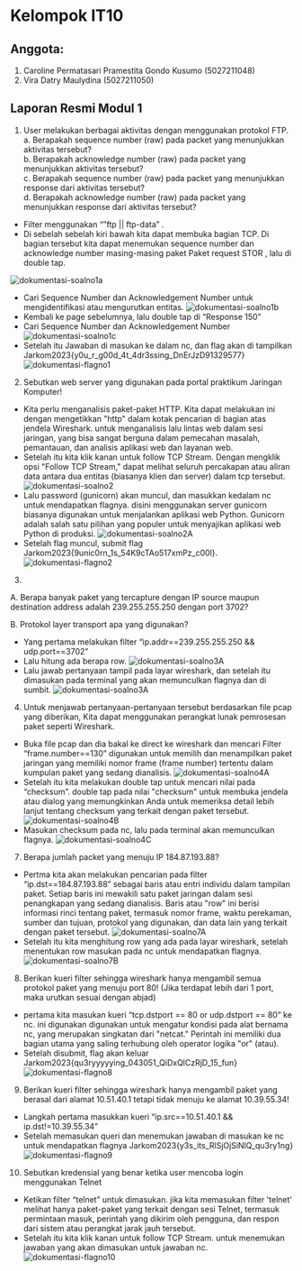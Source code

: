 # Kelompok IT10 #

## Anggota: ##
1. Caroline Permatasari Pramestita Gondo Kusumo (5027211048)
2. Vira Datry Maulydina (5027211050)

## Laporan Resmi Modul 1 ##
1. User melakukan berbagai aktivitas dengan menggunakan protokol FTP.
a. Berapakah sequence number (raw) pada packet yang menunjukkan aktivitas tersebut?     
b. Berapakah acknowledge number (raw) pada packet yang menunjukkan aktivitas tersebut?  
c. Berapakah sequence number (raw) pada packet yang menunjukkan response dari aktivitas tersebut?   
d. Berapakah acknowledge number (raw) pada packet yang menunjukkan response dari aktivitas tersebut?
- Filter menggunakan “”ftp || ftp-data” .
- Di sebelah sebelah kiri bawah kita dapat membuka bagian TCP. Di bagian tersebut kita dapat menemukan sequence number dan acknowledge number masing-masing paket Paket request STOR , lalu di double tap.

![dokumentasi-soalno1a](https://i.ibb.co/M2tKCYY/soal-no-1-a.jpg)
- Cari Sequence Number dan Acknowledgement Number untuk mengidentifikasi atau mengurutkan entitas.
![dokumentasi-soalno1b](https://i.ibb.co/6wFG9H8/dokumentasi-soal1-C.jpg)
- Kembali ke page sebelumnya, lalu double tap di “Response 150” 
- Cari Sequence Number dan Acknowledgement Number
![dokumentasi-soalno1c](https://i.ibb.co/Tcfbk7V/dokumentasi-soal1-D.jpg)
- Setelah itu Jawaban di masukan ke dalam nc, dan flag akan di tampilkan Jarkom2023{y0u_r_g00d_4t_4dr3ssing_DnErJzD91329577}
![dokumentasi-flagno1](https://i.ibb.co/gRQrPwV/dokumentasi-flagno1.jpg)


2. Sebutkan web server yang digunakan pada portal praktikum Jaringan Komputer!
- Kita perlu menganalisis paket-paket HTTP. Kita dapat melakukan ini dengan mengetikkan "http" dalam kotak pencarian di bagian atas jendela Wireshark. untuk menganalisis lalu lintas web dalam sesi jaringan, yang bisa sangat berguna dalam pemecahan masalah, pemantauan, dan analisis aplikasi web dan layanan web.
- Setelah itu kita klik kanan untuk follow TCP Stream. Dengan mengklik opsi "Follow TCP Stream," dapat melihat seluruh percakapan atau aliran data antara dua entitas (biasanya klien dan server) dalam tcp tersebut.
![dokumentasi-soalno2](https://i.ibb.co/mXkrjYp/dokumentasi-soal2.jpg)
- Lalu password (gunicorn) akan muncul, dan masukkan kedalam nc untuk mendapatkan flagnya. disini menggunakan server gunicorn biasanya digunakan untuk menjalankan aplikasi web Python. Gunicorn adalah salah satu pilihan yang populer untuk menyajikan aplikasi web Python di produksi.
![dokumentasi-soalno2A](https://i.ibb.co/n0SHSyR/dokumentasi-soal2-A.jpg)
- Setelah flag muncul, submit flag Jarkom2023{9unic0rn_1s_54K9cTAo517xmPz_c00l}.
![dokumentasi-flagno2](https://i.ibb.co/0mZSXvp/dokumentasi-flagno2.jpg)

3.
A. Berapa banyak paket yang tercapture dengan IP source maupun destination address adalah 239.255.255.250 dengan port 3702?

B. Protokol layer transport apa yang digunakan?
- Yang pertama melakukan filter “ip.addr==239.255.255.250 && udp.port==3702”
- Lalu hitung ada berapa row.
![dokumentasi-soalno3A](https://i.ibb.co/XtNCF5p/dokumentasi-soal3-A.jpg)
- Lalu jawab pertanyaan tampil pada layar wireshark, dan setelah itu dimasukan pada terminal yang akan memunculkan flagnya dan di sumbit.
![dokumentasi-soalno3A](https://i.ibb.co/kKd2MmX/dokumentasi-flagno3.jpg)


4. Untuk menjawab pertanyaan-pertanyaan tersebut berdasarkan file pcap yang diberikan, Kita dapat menggunakan perangkat lunak pemrosesan paket seperti Wireshark.
- Buka file pcap dan dia bakal ke direct ke wireshark dan mencari Filter “frame.number==130”  digunakan untuk memilih dan menampilkan paket jaringan yang memiliki nomor frame (frame number) tertentu dalam kumpulan paket yang sedang dianalisis.
![dokumentasi-soalno4A](https://i.ibb.co/TkFjtGp/dokumentasi-soal4-A.jpg)
- Setelah itu kita melakukan double tap untuk mencari nilai pada “checksum”. double tap pada nilai "checksum" untuk  membuka jendela atau dialog yang memungkinkan Anda untuk memeriksa detail lebih lanjut tentang checksum yang terkait dengan paket tersebut.
![dokumentasi-soalno4B](https://i.ibb.co/TmFnXN6/dokumentasi-soal4-B.jpg)
- Masukan checksum pada nc, lalu pada terminal akan memunculkan flagnya.
![dokumentasi-soalno4C](https://i.ibb.co/KXXGdyx/dokumentasi-flagno4.jpg)


7. Berapa jumlah packet yang menuju IP 184.87.193.88?
- Pertma kita akan melakukan pencarian pada filter “ip.dst==184.87.193.88” sebagai baris atau entri individu dalam tampilan paket. Setiap baris ini mewakili satu paket jaringan dalam sesi penangkapan yang sedang dianalisis. Baris atau "row" ini berisi informasi rinci tentang paket, termasuk nomor frame, waktu perekaman, sumber dan tujuan, protokol yang digunakan, dan data lain yang terkait dengan paket tersebut.
![dokumentasi-soalno7A](https://i.ibb.co/ZSf496Y/dokumentasi-soal7-A.jpg)
- Setelah itu kita menghitung row yang ada pada layar wireshark, setelah menentukan row masukan pada nc untuk mendapatkan flagnya.
![dokumentasi-soalno7B](https://i.ibb.co/Fkpn3pk/dokumentasi-flag7.jpg)

8. Berikan kueri filter sehingga wireshark hanya mengambil semua protokol paket yang menuju port 80! (Jika terdapat lebih dari 1 port, maka urutkan sesuai dengan abjad)
- pertama kita masukan kueri “tcp.dstport == 80 or udp.dstport == 80” ke nc. ini digunakan digunakan untuk mengatur kondisi pada alat bernama nc, yang merupakan singkatan dari "netcat." Perintah ini memiliki dua bagian utama yang saling terhubung oleh operator logika "or" (atau).
- Setelah disubmit, flag akan keluar Jarkom2023{qu3ryyyyying_043051_QiDxQlCzRjD_15_fun}
![dokumentasi-flagno8](https://i.ibb.co/dfRn1w4/dokumentasi-flagno8.jpg)

9. Berikan kueri filter sehingga wireshark hanya mengambil paket yang berasal dari alamat 10.51.40.1 tetapi tidak menuju ke alamat 10.39.55.34!
- Langkah pertama masukkan kueri “ip.src==10.51.40.1 && ip.dst!=10.39.55.34”
- Setelah memasukan queri dan menemukan jawaban di masukan ke nc untuk mendapatkan flagnya  Jarkom2023{y3s_its_RlSjOjSiNlQ_qu3ry1ng}
![dokumentasi-flagno9](https://i.ibb.co/p3YntMw/dokumentasi-flagno9.jpg)


10. Sebutkan kredensial yang benar ketika user mencoba login menggunakan Telnet
- Ketikan filter “telnet” untuk dimasukan.  jika kita memasukan filter 'telnet' melihat hanya paket-paket yang terkait dengan sesi Telnet, termasuk permintaan masuk, perintah yang dikirim oleh pengguna, dan respon dari sistem atau perangkat jarak jauh tersebut.
- Setelah itu kita klik kanan untuk follow TCP Stream. untuk menemukan jawaban yang akan dimasukan untuk jawaban nc.
![dokumentasi-flagno10](https://i.ibb.co/61FXjxc/dokumentasi-flagno10.jpg)

























